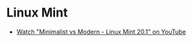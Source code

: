 # Linux Mint

- [Watch "Minimalist vs Modern - Linux Mint 20.1" on YouTube](https://youtu.be/HeJe6l_fmbE)
